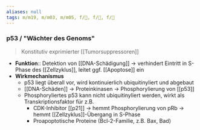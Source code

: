```yaml
---
aliases: null
tags: m/m19, m/m03, m/m05, f/🧪, f/🦀, f/🧬
---
```

### p53 / "Wächter des Genoms"
> Konstitutiv exprimierter [[Tumorsuppressoren]]
- **Funktion**:: Detektion von [[DNA-Schädigung]] → verhindert Eintritt in S-Phase des [[Zellzyklus]], leitet ggf. [[Apoptose]] ein
- **Wirkmechanismus**
	- p53 liegt überall vor, wird kontinuierlich ubiquitinyliert und abgebaut
	- [[DNA-Schäden]] → Proteinkinasen → Phosphorylierung von [[p53]]
	- Phosphoryliertes p53 kann nicht ubiquitinyliert werden, wirkt als Transkriptionsfaktor für z.B.
		- CDK-Inhibitor [[p21]] → hemmt Phosphorylierung von pRb → hemmt [[Zellzyklus]]-Übergang in S-Phase
		- Proapoptotische Proteine (Bcl-2-Familie, z.B. Bax, Bad)